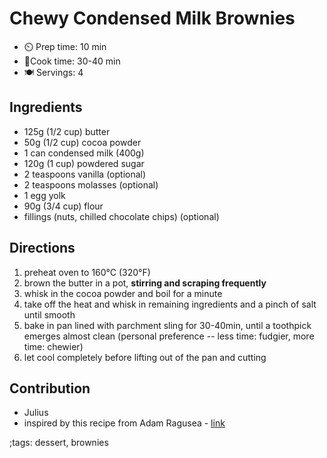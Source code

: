 # Chewy Condensed Milk Brownies

- ⏲️ Prep time: 10 min
- 🍳Cook time: 30-40 min
- 🍽️ Servings: 4

## Ingredients

- 125g (1/2 cup) butter
- 50g (1/2 cup) cocoa powder
- 1 can condensed milk (400g)
- 120g (1 cup) powdered sugar
- 2 teaspoons vanilla (optional)
- 2 teaspoons molasses (optional)
- 1 egg yolk
- 90g (3/4 cup) flour
- fillings (nuts, chilled chocolate chips) (optional)

## Directions

1. preheat oven to 160°C (320°F)
2. brown the butter in a pot, **stirring and scraping frequently**
3. whisk in the cocoa powder and boil for a minute
4. take off the heat and whisk in remaining ingredients and a pinch of salt until smooth
5. bake in pan lined with parchment sling for 30-40min, until a toothpick
   emerges almost clean (personal preference -- less time: fudgier, more time:
   chewier)
6. let cool completely before lifting out of the pan and cutting

## Contribution

- Julius
- inspired by this recipe from Adam Ragusea -
  [link](https://www.youtube.com/watch?v=lhnzdRD-hX8)

;tags: dessert, brownies
